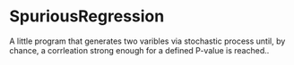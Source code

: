 # SpuriousRegression
A little program that generates two varibles via stochastic process until, by chance, a corrleation strong enough for a defined P-value is reached.. 
